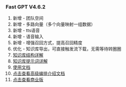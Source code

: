 ### Fast GPT V4.6.2

1. 新增 - 团队空间
2. 新增 - 多路向量（多个向量映射一组数据）
3. 新增 - tts语音
4. 新增 - 语音输入
5. 新增 - 增强召回方式，提高召回精度
6. 优化 - 知识库导出，可直接触发流下载，无需等待转圈圈
7. [知识库结构详解](https://doc.fastgpt.in/docs/use-cases/datasetengine/)
8. [知识库提示词详解](https://doc.fastgpt.in/docs/use-cases/ai_settings/#引用模板--引用提示词)
9. [使用文档](https://doc.fastgpt.in/docs/intro/)
10. [点击查看高级编排介绍文档](https://doc.fastgpt.in/docs/workflow)
11. [点击查看商业版](https://doc.fastgpt.in/docs/commercial/)
